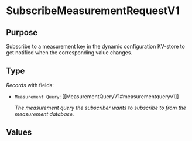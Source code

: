 # SubscribeMeasurementRequestV1

## Purpose

<!-- --8<-- [start:purpose] -->
Subscribe to a measurement key in the dynamic configuration KV-store to get notified when the corresponding value changes.
<!-- --8<-- [end:purpose] -->

## Type

<!-- --8<-- [start:type] -->
<div class="type">

*Records* with fields:
- `Measurement Query`: [[MeasurementQueryV1#measurementqueryv1]]

  *The measurement query the subscriber wants to subscribe to from the measurement database.*


</div>
<!-- --8<-- [end:type] -->

## Values

